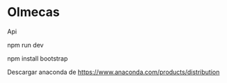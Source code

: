 # Olmecas
Api 

npm run dev

npm install bootstrap

Descargar anaconda de 
https://www.anaconda.com/products/distribution



